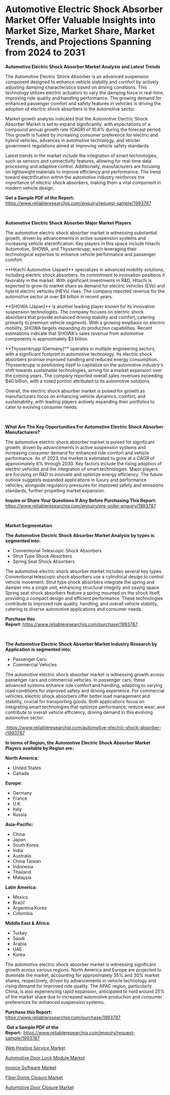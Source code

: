 <p><h1>Automotive Electric Shock Absorber Market Offer Valuable Insights into Market Size, Market Share, Market Trends, and Projections Spanning from 2024 to 2031</h1></p><p><strong>Automotive Electric Shock Absorber Market Analysis and Latest Trends</strong></p>
<p><p>The Automotive Electric Shock Absorber is an advanced suspension component designed to enhance vehicle stability and comfort by actively adjusting damping characteristics based on driving conditions. This technology utilizes electric actuators to vary the damping force in real-time, improving ride quality and handling performance. The growing demand for enhanced passenger comfort and safety features in vehicles is driving the adoption of electric shock absorbers in the automotive sector.</p><p>Market growth analysis indicates that the Automotive Electric Shock Absorber Market is set to expand significantly, with expectations of a compound annual growth rate (CAGR) of 10.6% during the forecast period. This growth is fueled by increasing consumer preference for electric and hybrid vehicles, advances in automotive technology, and stricter government regulations aimed at improving vehicle safety standards.</p><p>Latest trends in the market include the integration of smart technologies, such as sensors and connectivity features, allowing for real-time data processing and adaptive control. Additionally, manufacturers are focusing on lightweight materials to improve efficiency and performance. The trend toward electrification within the automotive industry reinforces the importance of electric shock absorbers, making them a vital component in modern vehicle design.</p></p>
<p><strong>Get a Sample PDF of the Report:&nbsp;</strong> <a href="https://www.reliableresearchiq.com/enquiry/request-sample/1993787?utm_campaign=1137&utm_medium=2&utm_source=Github&utm_content=ia&utm_term=25102024&utm_id=automotive-electric-shock-absorber">https://www.reliableresearchiq.com/enquiry/request-sample/1993787</a></p>
<p>&nbsp;</p>
<p><strong>Automotive Electric Shock Absorber Major Market Players</strong></p>
<p><p>The automotive electric shock absorber market is witnessing substantial growth, driven by advancements in active suspension systems and increasing vehicle electrification. Key players in this space include Hitachi Automotive, SHOWA, and Thyssenkrupp, each leveraging their technological expertise to enhance vehicle performance and passenger comfort.</p><p>**Hitachi Automotive (Japan)** specializes in advanced mobility solutions, including electric shock absorbers. Its commitment to innovation positions it favorably in the market. With significant investments in R&D, Hitachi is expected to grow its market share as demand for electric vehicles (EVs) and hybrid electric vehicles (HEVs) rises. The company reported revenue for the automotive sector at over $9 billion in recent years.</p><p>**SHOWA (Japan)** is another leading player known for its innovative suspension technologies. The company focuses on electric shock absorbers that provide enhanced driving stability and comfort, catering primarily to premium vehicle segments. With a growing emphasis on electric mobility, SHOWA targets expanding its production capabilities. Recent estimations indicate that SHOWA's sales revenue from automotive components is approximately $3 billion.</p><p>**Thyssenkrupp (Germany)** operates in multiple engineering sectors, with a significant footprint in automotive technology. Its electric shock absorbers promise improved handling and reduced energy consumption. Thyssenkrupp is positioning itself to capitalize on the automotive industry's shift towards sustainable technologies, aiming for a market expansion over the coming years. The company reported overall sales revenues exceeding $40 billion, with a noted portion attributed to its automotive solutions.</p><p>Overall, the electric shock absorber market is poised for growth as manufacturers focus on enhancing vehicle dynamics, comfort, and sustainability, with leading players actively expanding their portfolios to cater to evolving consumer needs.</p></p>
<p>&nbsp;</p>
<p><strong>What Are The Key Opportunities For Automotive Electric Shock Absorber Manufacturers?</strong></p>
<p><p>The automotive electric shock absorber market is poised for significant growth, driven by advancements in active suspension systems and increasing consumer demand for enhanced ride comfort and vehicle performance. As of 2023, the market is estimated to grow at a CAGR of approximately 8% through 2030. Key factors include the rising adoption of electric vehicles and the integration of smart technologies. Major players are focusing on R&D to innovate and optimize energy efficiency. The future outlook suggests expanded applications in luxury and performance vehicles, alongside regulatory pressures for improved safety and emissions standards, further propelling market expansion.</p></p>
<p><strong>Inquire or Share Your Questions If Any Before Purchasing This Report:</strong> <a href="https://www.reliableresearchiq.com/enquiry/pre-order-enquiry/1993787?utm_campaign=1137&utm_medium=2&utm_source=Github&utm_content=ia&utm_term=25102024&utm_id=automotive-electric-shock-absorber">https://www.reliableresearchiq.com/enquiry/pre-order-enquiry/1993787</a></p>
<p>&nbsp;</p>
<p><strong>Market Segmentation</strong></p>
<p><strong>The Automotive Electric Shock Absorber Market Analysis by types is segmented into:</strong></p>
<p><ul><li>Conventional Telescopic Shock Absorbers</li><li>Strut Type Shock Absorbers</li><li>Spring Seat Shock Absorbers</li></ul></p>
<p><p>The automotive electric shock absorber market includes several key types. Conventional telescopic shock absorbers use a cylindrical design to control vehicle movement. Strut type shock absorbers integrate the spring and damper into a single unit, enhancing structural integrity and saving space. Spring seat shock absorbers feature a spring mounted on the shock itself, providing a compact design and efficient performance. These technologies contribute to improved ride quality, handling, and overall vehicle stability, catering to diverse automotive applications and consumer needs.</p></p>
<p><strong>Purchase this Report:&nbsp;</strong><a href="https://www.reliableresearchiq.com/purchase/1993787?utm_campaign=1137&utm_medium=2&utm_source=Github&utm_content=ia&utm_term=25102024&utm_id=automotive-electric-shock-absorber">https://www.reliableresearchiq.com/purchase/1993787</a></p>
<p>&nbsp;</p>
<p><strong>The Automotive Electric Shock Absorber Market Industry Research by Application is segmented into:</strong></p>
<p><ul><li>Passenger Cars</li><li>Commercial Vehicles</li></ul></p>
<p><p>The automotive electric shock absorber market is witnessing growth across passenger cars and commercial vehicles. In passenger cars, these advanced systems enhance ride comfort and handling, adapting to varying road conditions for improved safety and driving experience. For commercial vehicles, electric shock absorbers offer better load management and stability, crucial for transporting goods. Both applications focus on integrating smart technologies that optimize performance, reduce wear, and contribute to overall vehicle efficiency, driving demand in this evolving automotive sector.</p></p>
<p><a href="https://www.reliableresearchiq.com/automotive-electric-shock-absorber-r1993787?utm_campaign=1137&utm_medium=2&utm_source=Github&utm_content=ia&utm_term=25102024&utm_id=automotive-electric-shock-absorber">&nbsp;https://www.reliableresearchiq.com/automotive-electric-shock-absorber-r1993787</a></p>
<p><strong>In terms of Region, the Automotive Electric Shock Absorber Market Players available by Region are:</strong></p>
<p>
    <p> <strong> North America: </strong>
        <ul>
            <li>United States</li>
            <li>Canada</li>
        </ul>
        </p> 
    <p> <strong> Europe: </strong>
        <ul>
            <li>Germany</li>
            <li>France</li>
            <li>U.K.</li>
            <li>Italy</li>
            <li>Russia</li>
        </ul>
        </p> 
    <p> <strong> Asia-Pacific: </strong>
        <ul>
            <li>China</li>
            <li>Japan</li>
            <li>South Korea</li>
            <li>India</li>
            <li>Australia</li>
            <li>China Taiwan</li>
            <li>Indonesia</li>
            <li>Thailand</li>
            <li>Malaysia</li>
        </ul>
        </p> 
    <p> <strong> Latin America: </strong>
        <ul>
            <li>Mexico</li>
            <li>Brazil</li>
            <li>Argentina Korea</li>
            <li>Colombia</li>
        </ul>
        </p> 
    <p> <strong> Middle East & Africa: </strong>
        <ul>
            <li>Turkey</li>
            <li>Saudi</li>
            <li>Arabia</li>
            <li>UAE</li>
            <li>Korea</li>
        </ul>
    </p>
    </p>
<p><p>The automotive electric shock absorber market is witnessing significant growth across various regions. North America and Europe are projected to dominate the market, accounting for approximately 35% and 30% market shares, respectively, driven by advancements in vehicle technology and rising demand for improved ride quality. The APAC region, particularly China, is also experiencing rapid expansion, anticipated to hold around 25% of the market share due to increased automotive production and consumer preferences for enhanced suspension systems.</p></p>
<p><strong>Purchase this Report: </strong><a href="https://www.reliableresearchiq.com/purchase/1993787?utm_campaign=1137&utm_medium=2&utm_source=Github&utm_content=ia&utm_term=25102024&utm_id=automotive-electric-shock-absorber">https://www.reliableresearchiq.com/purchase/1993787</a></p>
<p>&nbsp;<strong>Get a Sample PDF of the Report:&nbsp;&nbsp;</strong><a href="https://www.reliableresearchiq.com/enquiry/request-sample/1993787?utm_campaign=1137&utm_medium=2&utm_source=Github&utm_content=ia&utm_term=25102024&utm_id=automotive-electric-shock-absorber">https://www.reliableresearchiq.com/enquiry/request-sample/1993787</a></p>
<p><strong></strong></p>
<p><p><a href="https://www.linkedin.com/pulse/global-web-hosting-service-market-trends-insights-4q8kf?utm_campaign=1137&utm_medium=2&utm_source=Github&utm_content=ia&utm_term=25102024&utm_id=automotive-electric-shock-absorber">Web Hosting Service Market</a></p><p><a href="https://github.com/kyleetroxilbu/Market-Research-Report-List-1/blob/main/automotive-door-lock-module-market.md?utm_campaign=1137&utm_medium=2&utm_source=Github&utm_content=ia&utm_term=25102024&utm_id=automotive-electric-shock-absorber">Automotive Door Lock Module Market</a></p><p><a href="https://www.linkedin.com/pulse/invoice-software-market-forecasts-trends-impact-analysis-cu4if?utm_campaign=1137&utm_medium=2&utm_source=Github&utm_content=ia&utm_term=25102024&utm_id=automotive-electric-shock-absorber">Invoice Software Market</a></p><p><a href="https://issuu.com/reportprime-2/docs/fiber-dome-closure-market-size-2030_f054cf6c9fb2ee?utm_campaign=1137&utm_medium=2&utm_source=Github&utm_content=ia&utm_term=25102024&utm_id=automotive-electric-shock-absorber">Fiber Dome Closure Market</a></p><p><a href="https://github.com/whitbyuhringenn/Market-Research-Report-List-1/blob/main/automotive-door-closure-market.md?utm_campaign=1137&utm_medium=2&utm_source=Github&utm_content=ia&utm_term=25102024&utm_id=automotive-electric-shock-absorber">Automotive Door Closure Market</a></p></p>